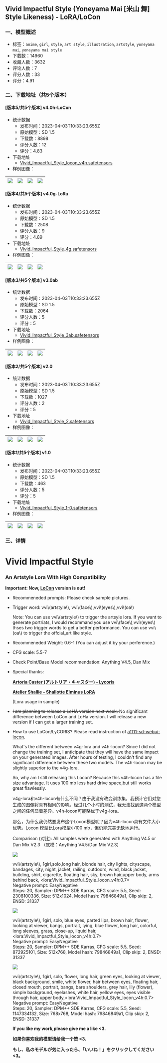 ## Vivid Impactful Style (Yoneyama Mai [米山 舞]  Style Likeness) - LoRA/LoCon
### 一、模型概述

- 标签：`anime`, `girl`, `style`, `art style`, `illustration`, `artstyle`, `yoneyama mai`, `yoneyama mai style`
- 下载数：14960
- 收藏人数：3632
- 评论人数：7
- 评分人数：33
- 评分：4.91

### 二、下载地址（共5个版本）

#### [版本5/共5个版本] v4.0h-LoCon

- 统计数据
  - 发布时间：2023-04-03T10:33:23.655Z
  - 原始模型：SD 1.5
  - 下载数：8898
  - 评分人数：12
  - 评分：4.83
- 下载地址
  - [Vivid_Impactful_Style_locon_v4h.safetensors](https://civitai.com/api/download/models/33016)
- 样例图像：

| <img src="https://image.civitai.com/xG1nkqKTMzGDvpLrqFT7WA/26c33489-d453-4e64-914b-fc536e3d7100/width=450/376140.jpeg" /> | <img src="https://image.civitai.com/xG1nkqKTMzGDvpLrqFT7WA/3674b31e-593d-40cf-b36c-700876200c00/width=450/376146.jpeg" /> | <img src="https://image.civitai.com/xG1nkqKTMzGDvpLrqFT7WA/6cbc2fbe-ec79-49a8-7451-bc7730789600/width=450/376145.jpeg" /> | <img src="https://image.civitai.com/xG1nkqKTMzGDvpLrqFT7WA/dfac9f3c-b62c-43d8-f4b1-7a20c25b4900/width=450/376144.jpeg" /> |
| ---- | ---- | ---- | ---- |

#### [版本4/共5个版本] v4.0g-LoRa

- 统计数据
  - 发布时间：2023-04-03T10:33:23.655Z
  - 原始模型：SD 1.5
  - 下载数：2508
  - 评分人数：9
  - 评分：4.89
- 下载地址
  - [Vivid_Impactful_Style_4g.safetensors](https://civitai.com/api/download/models/30521)
- 样例图像：

| <img src="https://image.civitai.com/xG1nkqKTMzGDvpLrqFT7WA/dfce1c98-40e1-4b97-b892-167accc43900/width=450/346591.jpeg" /> | <img src="https://image.civitai.com/xG1nkqKTMzGDvpLrqFT7WA/b71db924-acb4-4272-9a43-ee85c8756f00/width=450/346590.jpeg" /> | <img src="https://image.civitai.com/xG1nkqKTMzGDvpLrqFT7WA/51a05c9e-8765-40a7-61ab-37a6b0151f00/width=450/346589.jpeg" /> | <img src="https://image.civitai.com/xG1nkqKTMzGDvpLrqFT7WA/32440991-69f8-4ac4-8e8a-4e5edd2ebc00/width=450/346588.jpeg" /> |
| ---- | ---- | ---- | ---- |

#### [版本3/共5个版本] v3.0ab

- 统计数据
  - 发布时间：2023-04-03T10:33:23.655Z
  - 原始模型：SD 1.5
  - 下载数：2064
  - 评分人数：5
  - 评分：5
- 下载地址
  - [Vivid_Impactful_Style_3ab.safetensors](https://civitai.com/api/download/models/27115)
- 样例图像：

| <img src="https://image.civitai.com/xG1nkqKTMzGDvpLrqFT7WA/455a6cf3-582b-4121-009c-a5a8a940a100/width=450/330723.jpeg" /> | <img src="https://image.civitai.com/xG1nkqKTMzGDvpLrqFT7WA/abfd2e7f-932a-4c1b-83eb-665592836300/width=450/298725.jpeg" /> | <img src="https://image.civitai.com/xG1nkqKTMzGDvpLrqFT7WA/030b0bf5-f22e-4ae9-56ae-46926a9e1600/width=450/298724.jpeg" /> | <img src="https://image.civitai.com/xG1nkqKTMzGDvpLrqFT7WA/d6519f6c-c884-4cd5-cf87-ee487c670f00/width=450/298723.jpeg" /> |
| ---- | ---- | ---- | ---- |

#### [版本2/共5个版本] v2.0

- 统计数据
  - 发布时间：2023-04-03T10:33:23.655Z
  - 原始模型：SD 1.5
  - 下载数：1027
  - 评分人数：2
  - 评分：5
- 下载地址
  - [Vivid_Impactful_Style_2.safetensors](https://civitai.com/api/download/models/26057)
- 样例图像：

| <img src="https://image.civitai.com/xG1nkqKTMzGDvpLrqFT7WA/d1780452-f246-4898-5a06-f6de7f758600/width=450/286649.jpeg" /> | <img src="https://image.civitai.com/xG1nkqKTMzGDvpLrqFT7WA/f7b05143-6be0-4911-66a7-6b016c5fb900/width=450/286648.jpeg" /> | <img src="https://image.civitai.com/xG1nkqKTMzGDvpLrqFT7WA/fb1c78e4-024f-4593-cff3-4560dcd14300/width=450/286647.jpeg" /> | <img src="https://image.civitai.com/xG1nkqKTMzGDvpLrqFT7WA/189e15e1-90d7-40d8-ecf8-e84850bd5e00/width=450/286693.jpeg" /> |
| ---- | ---- | ---- | ---- |

#### [版本1/共5个版本] v1.0

- 统计数据
  - 发布时间：2023-04-03T10:33:23.655Z
  - 原始模型：SD 1.5
  - 下载数：463
  - 评分人数：5
  - 评分：5
- 下载地址
  - [Vivid_Impactful_Style_1-0.safetensors](https://civitai.com/api/download/models/25922)
- 样例图像：

| <img src="https://image.civitai.com/xG1nkqKTMzGDvpLrqFT7WA/3e2f43b8-e744-462d-97d8-d92b6bf77e00/width=450/285082.jpeg" /> | <img src="https://image.civitai.com/xG1nkqKTMzGDvpLrqFT7WA/d7f26d4c-095c-4a36-3270-a7911b187200/width=450/285091.jpeg" /> | <img src="https://image.civitai.com/xG1nkqKTMzGDvpLrqFT7WA/f276cc37-dc70-4e77-6f38-55122a9cf900/width=450/285090.jpeg" /> | <img src="https://image.civitai.com/xG1nkqKTMzGDvpLrqFT7WA/e325d3dc-cb56-4437-f343-097cf1417500/width=450/285089.jpeg" /> |
| ---- | ---- | ---- | ---- |


### 三、详情
<h1>Vivid Impactful Style</h1><h3>An Artstyle Lora With High Compatibility</h3><p><strong>Important: Now, <u>LoCon</u> version is out!</strong></p><ul><li><p>Recommeneded prompts: Please check sample pictures.</p></li><li><p>Trigger word: vvi\(artstyle\), vvi\(face\),vvi\(eyes\),vvi\(oa\)</p><p>Note: You can use vvi\(artstyle\) to trigger the artsyle lora. If you want to generate portriats, I would recommand you use vvi\(face\),vvi\(eyes\) thses two trigger words to get a better performance. You can use vvi\(oa\) to trigger the offcial_art like style.</p></li><li><p>Recommeneded Weight: 0.6-1 (You can adjust it by your perference.)</p></li><li><p>CFG scale: 5.5-7</p></li><li><p>Check Point/Base Model recommendation: Anything V4.5, Dan Mix</p></li><li><p>Special thanks:</p><p><a target="_blank" rel="ugc" href="https://civitai.com/models/26417/artoria-caster-lycoris"><strong>Artoria Caster (アルトリア・キャスター) - Lycoris</strong></a></p><p><a target="_blank" rel="ugc" href="https://civitai.com/models/21333/atelier-shallie-shallotte-elminus-lora"><strong>Atelier Shallie - Shallotte Elminus LoRA</strong></a></p><p>(Lora usage in sample)</p></li><li><p><s>I am planning to release a LoHA version next week. </s> No significant difference between LoCon and LoHa version. I will release a new version if I can get a larger training set.</p></li><li><p>How to use LoCon/LyCORIS? Please read instruction of <a target="_blank" rel="ugc" href="https://github.com/KohakuBlueleaf/a1111-sd-webui-locon">a1111-sd-webui-locon</a>.</p><p></p><p>What's the different between v4g-lora and v4h-locon? Since I did not change the training set, I anticipate that they will have the same impact on your generated images. After hours of testing, I couldn't find any significant difference between these two models. The v4h-locon may be slightly superior to the v4g-lora.</p><p>So, why am I still releasing this Locon? Because this v4h-locon has a file size advantage. It uses 100 mb less hard drive space,but still works great flawlessly.</p><p>v4g-lora和v4h-locon有什么不同？由于我没有改变训练集，我预计它们对您生成的图像将具有相同的影响。经过几个小时的测试，我无法找到这两个模型之间的任何显着差异。v4h-locon可能略优于v4g-lora。</p><p>那么，为什么我仍然要发布这个Locon模型呢？因为v4h-locon具有文件大小优势。Locon 模型比Lora模型小100 mb，但仍能完美无缺地运行。</p><p></p><p>Comparison (对比): All samples were generated with Anything V4.5 or Dan Mix V2.3 （底模：Anything V4.5/Dan Mix V2.3）</p><img src="https://imagecache.civitai.com/xG1nkqKTMzGDvpLrqFT7WA/d4f2abd7-1740-4524-13ac-a315c61bce00/width=525/d4f2abd7-1740-4524-13ac-a315c61bce00" /><p>vvi\(artstyle\), 1girl,solo,long hair, blonde hair, city lights, cityscape, bandages, city, night, jacket, railing, outdoors, wind, black jacket, building, shirt, cigarette, floating hair, sky, brown hair,upper body, arms behind back, &lt;lora:Vivid_Impactful_Style_locon_v4h:0.7&gt;<br />Negative prompt: EasyNegative<br />Steps: 20, Sampler: DPM++ SDE Karras, CFG scale: 5.5, Seed: 2308100336, Size: 512x1024, Model hash: 79846849a1, Clip skip: 2, ENSD: 31337</p><p></p><img src="https://imagecache.civitai.com/xG1nkqKTMzGDvpLrqFT7WA/4e8928c1-725e-43fd-7d10-d001a2206900/width=525/4e8928c1-725e-43fd-7d10-d001a2206900" /><p>vvi\(artstyle\), 1girl, solo, blue eyes, parted lips, brown hair, flower, looking at viewer, bangs, portrait, lying, blue flower, long hair, colorful, long sleeves, grass, close-up, liquid hair,&lt;lora:Vivid_Impactful_Style_locon_v4h:0.7&gt;<br />Negative prompt: EasyNegative<br />Steps: 20, Sampler: DPM++ SDE Karras, CFG scale: 5.5, Seed: 872925101, Size: 512x768, Model hash: 79846849a1, Clip skip: 2, ENSD: 31337</p><p></p><img src="https://imagecache.civitai.com/xG1nkqKTMzGDvpLrqFT7WA/89dac257-f72c-48b9-65a7-0b2da2c17400/width=525/89dac257-f72c-48b9-65a7-0b2da2c17400" /><p>vvi\(artstyle\), 1girl, solo, flower, long hair, green eyes, looking at viewer, black background, smile, white flower, hair between eyes, floating hair, closed mouth, portrait, bangs, bare shoulders, grey hair, lily (flower), simple background, eyelashes, white hair, yellow eyes, eyes visible through hair, upper body,&lt;lora:Vivid_Impactful_Style_locon_v4h:0.7&gt;<br />Negative prompt: EasyNegative<br />Steps: 20, Sampler: DPM++ SDE Karras, CFG scale: 5.5, Seed: 1147334132, Size: 768x768, Model hash: 79846849a1, Clip skip: 2, ENSD: 31337</p><p></p><p></p><p><strong>If you like my work,please give me a like &lt;3.</strong></p><p><strong>如果你喜欢我的模型请给我一个赞 &lt;3.</strong></p><p><strong>もし、私のモデルが気に入ったら、「いいね！」をクリックしてください&lt;3。</strong></p><p></p><p></p><p></p></li></ul>